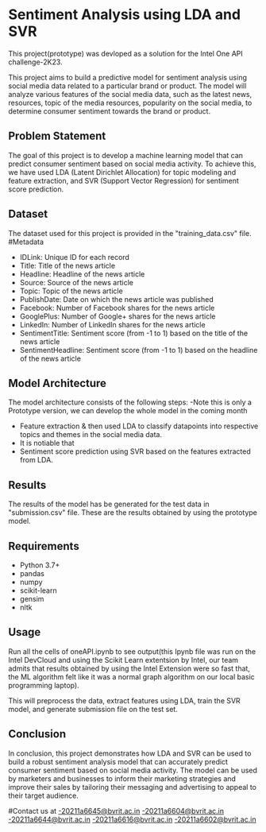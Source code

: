 # Sentiment Analysis using LDA and SVR
This project(prototype) was devloped as a solution for the Intel One API challenge-2K23.

This project aims to build a predictive model for sentiment analysis using social media data related to a particular brand or product. The model will analyze various features of the social media data, such as the latest news, resources, topic of the media resources, popularity on the social media, to determine consumer sentiment towards the brand or product.

## Problem Statement

The goal of this project is to develop a machine learning model that can predict consumer sentiment based on social media activity. 
To achieve this, we have used LDA (Latent Dirichlet Allocation) for topic modeling and feature extraction, and SVR (Support Vector Regression) for sentiment score prediction.

## Dataset

The dataset used for this project is provided in the "training_data.csv" file.
#Metadata

- IDLink: Unique ID for each record
- Title: Title of the news article
- Headline: Headline of the news article
- Source: Source of the news article
- Topic: Topic of the news article
- PublishDate: Date on which the news article was published
- Facebook: Number of Facebook shares for the news article
- GooglePlus: Number of Google+ shares for the news article
- LinkedIn: Number of LinkedIn shares for the news article
- SentimentTitle: Sentiment score (from -1 to 1) based on the title of the news article
- SentimentHeadline: Sentiment score (from -1 to 1) based on the headline of the news article

## Model Architecture

The model architecture consists of the following steps:
-Note this is only a Prototype version, we can develop the whole model in the coming month
- Feature extraction & then used LDA to classify datapoints into respective topics and themes in the social media data.
- It is notiable that  
- Sentiment score prediction using SVR based on the features extracted from LDA.

## Results

The results of the model has be generated for the test data in "submission.csv" file.
These are the results obtained by using the prototype model.

## Requirements

- Python 3.7+
- pandas
- numpy
- scikit-learn
- gensim
- nltk

## Usage

Run all the cells of oneAPI.ipynb to see output(this Ipynb file was run on the Intel DevCloud and using the Scikit Learn extentsion by Intel, our team admits that  results obtained by using the Intel Extension were so fast that, the ML algorithm felt like it was a normal graph algorithm on our local basic programming laptop).

This will preprocess the data, extract features using LDA, train the SVR model, and generate submission file on the test set.

## Conclusion

In conclusion, this project demonstrates how LDA and SVR can be used to build a robust sentiment analysis model that can accurately predict consumer sentiment based on social media activity. The model can be used by marketers and businesses to inform their marketing strategies and improve their sales by tailoring their messaging and advertising to appeal to their target audience.

#Contact us at
-20211a6645@bvrit.ac.in
-20211a6604@bvrit.ac.in
-20211a6644@bvrit.ac.in
-20211a6616@bvrit.ac.in
-20211a6602@bvrit.ac.in
